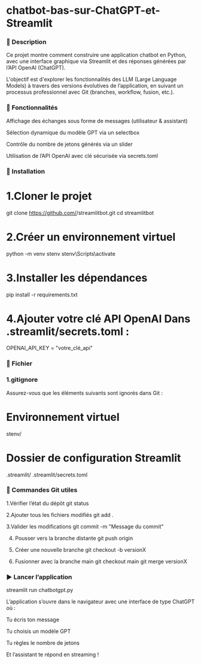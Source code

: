 # chatbot-bas-sur-ChatGPT-et-Streamlit
### 🧠 Description
Ce projet montre comment construire une application chatbot en Python, avec une interface graphique via Streamlit et des réponses générées par l’API OpenAI (ChatGPT).

L'objectif est d'explorer les fonctionnalités des LLM (Large Language Models) à travers des versions évolutives de l’application, en suivant un processus professionnel avec Git (branches, workflow, fusion, etc.).

### 🚀 Fonctionnalités
Affichage des échanges sous forme de messages (utilisateur & assistant)

Sélection dynamique du modèle GPT via un selectbox

Contrôle du nombre de jetons générés via un slider

Utilisation de l’API OpenAI avec clé sécurisée via secrets.toml

### 🔧 Installation
# 1.Cloner le projet

git clone https://github.com/<ton-utilisateur>/streamlitbot.git
cd streamlitbot

# 2.Créer un environnement virtuel
python -m venv stenv
stenv\Scripts\activate 

# 3.Installer les dépendances
pip install -r requirements.txt
# 4.Ajouter votre clé API OpenAI Dans .streamlit/secrets.toml :
OPENAI_API_KEY = "votre_clé_api"

### 🧾 Fichier 
### 1.gitignore
Assurez-vous que les éléments suivants sont ignorés dans Git :

# Environnement virtuel
stenv/

# Dossier de configuration Streamlit
.streamlit/
.streamlit/secrets.toml

### 📌 Commandes Git utiles

1.Vérifier l’état du dépôt
git status

2.Ajouter tous les fichiers modifiés
git add .

3.Valider les modifications
git commit -m "Message du commit"

4. Pousser vers la branche distante
git push origin <nom-de-la-branche>

5. Créer une nouvelle branche
git checkout -b versionX

6. Fusionner avec la branche main
git checkout main
git merge versionX

### ▶️ Lancer l’application
streamlit run chatbotgpt.py


L’application s’ouvre dans le navigateur avec une interface de type ChatGPT où :

Tu écris ton message

Tu choisis un modèle GPT

Tu règles le nombre de jetons

Et l’assistant te répond en streaming !
